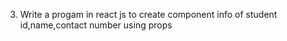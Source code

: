 3. Write a progam in react js to create component info of student id,name,contact number using props
